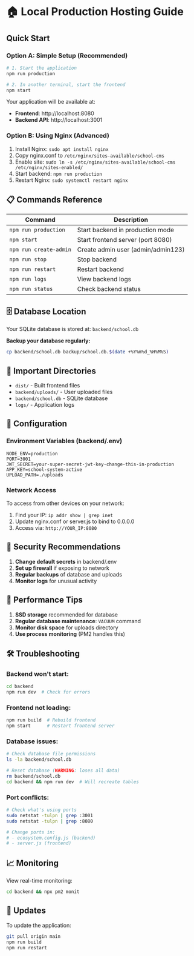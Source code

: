 # 🏠 Local Production Hosting Guide

## Quick Start

### Option A: Simple Setup (Recommended)
```bash
# 1. Start the application
npm run production

# 2. In another terminal, start the frontend
npm start
```

Your application will be available at:
- **Frontend**: http://localhost:8080
- **Backend API**: http://localhost:3001

### Option B: Using Nginx (Advanced)
1. Install Nginx: `sudo apt install nginx`
2. Copy nginx.conf to `/etc/nginx/sites-available/school-cms`
3. Enable site: `sudo ln -s /etc/nginx/sites-available/school-cms /etc/nginx/sites-enabled/`
4. Start backend: `npm run production`
5. Restart Nginx: `sudo systemctl restart nginx`

## 📋 Commands Reference

| Command | Description |
|---------|-------------|
| `npm run production` | Start backend in production mode |
| `npm start` | Start frontend server (port 8080) |
| `npm run create-admin` | Create admin user (admin/admin123) |
| `npm run stop` | Stop backend |
| `npm run restart` | Restart backend |
| `npm run logs` | View backend logs |
| `npm run status` | Check backend status |

## 🗄️ Database Location

Your SQLite database is stored at: `backend/school.db`

**Backup your database regularly:**
```bash
cp backend/school.db backup/school.db.$(date +%Y%m%d_%H%M%S)
```

## 📁 Important Directories

- `dist/` - Built frontend files
- `backend/uploads/` - User uploaded files
- `backend/school.db` - SQLite database
- `logs/` - Application logs

## 🔧 Configuration

### Environment Variables (backend/.env)
```env
NODE_ENV=production
PORT=3001
JWT_SECRET=your-super-secret-jwt-key-change-this-in-production
APP_KEY=school-system-active
UPLOAD_PATH=./uploads
```

### Network Access

To access from other devices on your network:
1. Find your IP: `ip addr show | grep inet`
2. Update nginx.conf or server.js to bind to 0.0.0.0
3. Access via: `http://YOUR_IP:8080`

## 🔐 Security Recommendations

1. **Change default secrets** in backend/.env
2. **Set up firewall** if exposing to network
3. **Regular backups** of database and uploads
4. **Monitor logs** for unusual activity

## 🚀 Performance Tips

1. **SSD storage** recommended for database
2. **Regular database maintenance**: `VACUUM` command
3. **Monitor disk space** for uploads directory
4. **Use process monitoring** (PM2 handles this)

## 🛠️ Troubleshooting

### Backend won't start:
```bash
cd backend
npm run dev  # Check for errors
```

### Frontend not loading:
```bash
npm run build  # Rebuild frontend
npm start      # Restart frontend server
```

### Database issues:
```bash
# Check database file permissions
ls -la backend/school.db

# Reset database (WARNING: loses all data)
rm backend/school.db
cd backend && npm run dev  # Will recreate tables
```

### Port conflicts:
```bash
# Check what's using ports
sudo netstat -tulpn | grep :3001
sudo netstat -tulpn | grep :8080

# Change ports in:
# - ecosystem.config.js (backend)
# - server.js (frontend)
```

## 📈 Monitoring

View real-time monitoring:
```bash
cd backend && npx pm2 monit
```

## 🔄 Updates

To update the application:
```bash
git pull origin main
npm run build
npm run restart
```
